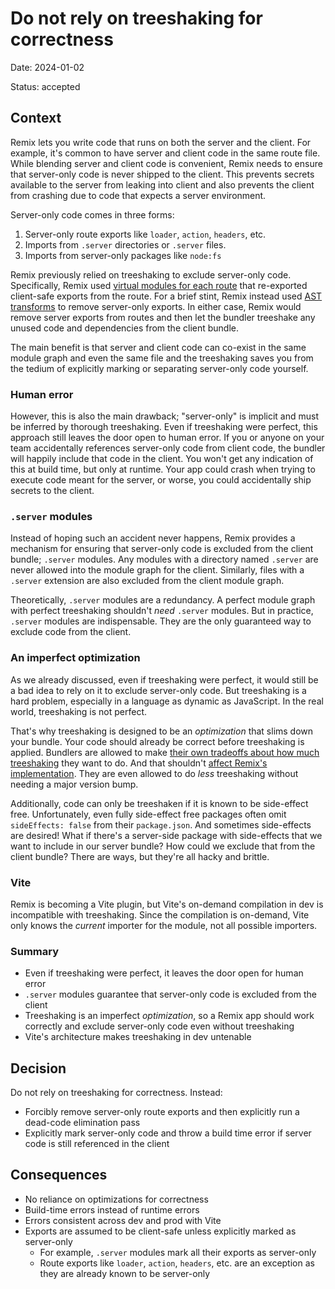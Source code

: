 # Do not rely on treeshaking for correctness

Date: 2024-01-02

Status: accepted

## Context

Remix lets you write code that runs on both the server and the client.
For example, it's common to have server and client code in the same route file.
While blending server and client code is convenient, Remix needs to ensure that server-only code is never shipped to the client.
This prevents secrets available to the server from leaking into client and also prevents the client from crashing due to code that expects a server environment.

Server-only code comes in three forms:

1. Server-only route exports like `loader`, `action`, `headers`, etc.
2. Imports from `.server` directories or `.server` files.
3. Imports from server-only packages like `node:fs`

Remix previously relied on treeshaking to exclude server-only code.
Specifically, Remix used [virtual modules for each route][virtual-modules] that re-exported client-safe exports from the route.
For a brief stint, Remix instead used [AST transforms][ast-transforms] to remove server-only exports.
In either case, Remix would remove server exports from routes and then let the bundler treeshake any unused code and dependencies from the client bundle.

The main benefit is that server and client code can co-exist in the same module graph and even the same file
and the treeshaking saves you from the tedium of explicitly marking or separating server-only code yourself.

### Human error

However, this is also the main drawback; "server-only" is implicit and must be inferred by thorough treeshaking.
Even if treeshaking were perfect, this approach still leaves the door open to human error.
If you or anyone on your team accidentally references server-only code from client code, the bundler will happily include that code in the client.
You won't get any indication of this at build time, but only at runtime.
Your app could crash when trying to execute code meant for the server, or worse, you could accidentally ship secrets to the client.

### `.server` modules

Instead of hoping such an accident never happens, Remix provides a mechanism for ensuring that server-only code is excluded from the client bundle; `.server` modules.
Any modules with a directory named `.server` are never allowed into the module graph for the client.
Similarly, files with a `.server` extension are also excluded from the client module graph.

Theoretically, `.server` modules are a redundancy.
A perfect module graph with perfect treeshaking shouldn't _need_ `.server` modules.
But in practice, `.server` modules are indispensable.
They are the only guaranteed way to exclude code from the client.

### An imperfect optimization

As we already discussed, even if treeshaking were perfect, it would still be a bad idea to rely on it to exclude server-only code.
But treeshaking is a hard problem, especially in a language as dynamic as JavaScript.
In the real world, treeshaking is not perfect.

That's why treeshaking is designed to be an _optimization_ that slims down your bundle.
Your code should already be correct before treeshaking is applied.
Bundlers are allowed to make [their own tradeoffs about how much treeshaking][esbuild-minify-syntax] they want to do.
And that shouldn't [affect Remix's implementation][remix-minify-syntax].
They are even allowed to do _less_ treeshaking without needing a major version bump.

Additionally, code can only be treeshaken if it is known to be side-effect free.
Unfortunately, even fully side-effect free packages often omit `sideEffects: false` from their `package.json`.
And sometimes side-effects are desired!
What if there's a server-side package with side-effects that we want to include in our server bundle?
How could we exclude that from the client bundle?
There are ways, but they're all hacky and brittle.

### Vite

Remix is becoming a Vite plugin, but Vite's on-demand compilation in dev is incompatible with treeshaking.
Since the compilation is on-demand, Vite only knows the _current_ importer for the module, not all possible importers.

### Summary

- Even if treeshaking were perfect, it leaves the door open for human error
- `.server` modules guarantee that server-only code is excluded from the client
- Treeshaking is an imperfect _optimization_, so a Remix app should work correctly and exclude server-only code even without treeshaking
- Vite's architecture makes treeshaking in dev untenable

## Decision

Do not rely on treeshaking for correctness.
Instead:

- Forcibly remove server-only route exports and then explicitly run a dead-code elimination pass
- Explicitly mark server-only code and throw a build time error if server code is still referenced in the client

## Consequences

- No reliance on optimizations for correctness
- Build-time errors instead of runtime errors
- Errors consistent across dev and prod with Vite
- Exports are assumed to be client-safe unless explicitly marked as server-only
  - For example, `.server` modules mark all their exports as server-only
  - Route exports like `loader`, `action`, `headers`, etc. are an exception as they are already known to be server-only

[virtual-modules]: https://github.com/remix-run/remix/blob/71f0e051d895807c349987655325c153903abad8/packages/remix-dev/compiler/js/plugins/routes.ts
[ast-transforms]: https://github.com/remix-run/remix/pull/5259
[remix-minify-syntax]: https://github.com/remix-run/remix/blob/bf042e7d340b3cbfdaa389c201e1284fb4d03403/packages/remix-dev/compiler/server/compiler.ts#L80-L88
[esbuild-minify-syntax]: https://github.com/evanw/esbuild/issues/672#issuecomment-1029682369
